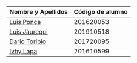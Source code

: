 | Nombre y Apellidos | Código de alumno |
|-|-|
|[Luis Ponce](LuchoPonce.md) | 201620053 |
|[Luis Jáuregui](Luis-Jauregui.md)	| 201910518 |
|[Dario Toribio](DarioToribio.md) | 201720095 |
|[Ivhy Lapa](ArlethLapa.md) | 201610599 |